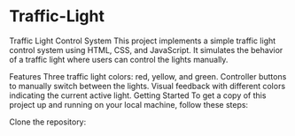 # Traffic-Light
Traffic Light Control System
This project implements a simple traffic light control system using HTML, CSS, and JavaScript. It simulates the behavior of a traffic light where users can control the lights manually.

Features
Three traffic light colors: red, yellow, and green.
Controller buttons to manually switch between the lights.
Visual feedback with different colors indicating the current active light.
Getting Started
To get a copy of this project up and running on your local machine, follow these steps:

Clone the repository:

```

```
